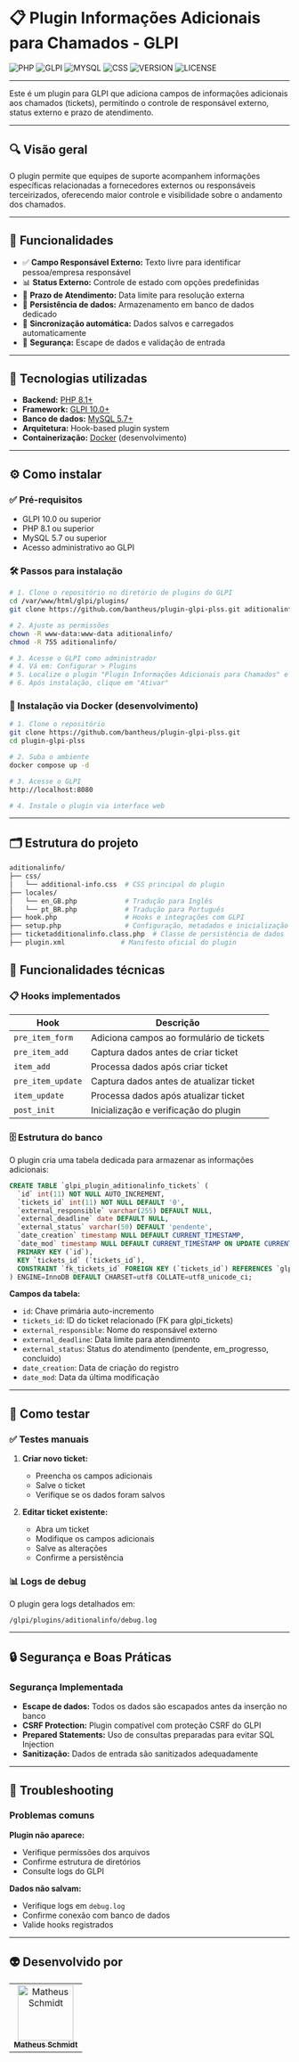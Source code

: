 [PHP__BADGE]: https://img.shields.io/badge/PHP-777BB4?style=for-the-badge&logo=php&logoColor=white
[GLPI__BADGE]: https://img.shields.io/badge/GLPI-3178C6?style=for-the-badge&logo=glpi&logoColor=white
[MYSQL__BADGE]: https://img.shields.io/badge/MySQL-4479A1?style=for-the-badge&logo=mysql&logoColor=white
[CSS__BADGE]: https://img.shields.io/badge/CSS-1572B6?style=for-the-badge&logo=css&logoColor=white
[VERSION__BADGE]: https://img.shields.io/badge/Version-1.0.0-brightgreen?style=for-the-badge
[LICENSE__BADGE]: https://img.shields.io/badge/License-GPLv2+-orange?style=for-the-badge

# 📋 Plugin Informações Adicionais para Chamados - GLPI

![PHP][PHP__BADGE]
![GLPI][GLPI__BADGE]
![MYSQL][MYSQL__BADGE]
![CSS][CSS__BADGE]
![VERSION][VERSION__BADGE]
![LICENSE][LICENSE__BADGE]

---

Este é um plugin para GLPI que adiciona campos de informações adicionais aos chamados (tickets), permitindo o controle de responsável externo, status externo e prazo de atendimento.

---

## 🔍 Visão geral

O plugin permite que equipes de suporte acompanhem informações específicas relacionadas a fornecedores externos ou responsáveis terceirizados, oferecendo maior controle e visibilidade sobre o andamento dos chamados.

---

## 🚀 Funcionalidades

- ✅ **Campo Responsável Externo:** Texto livre para identificar pessoa/empresa responsável
- 📊 **Status Externo:** Controle de estado com opções predefinidas
- 📅 **Prazo de Atendimento:** Data limite para resolução externa
- 💾 **Persistência de dados:** Armazenamento em banco de dados dedicado
- 🔄 **Sincronização automática:** Dados salvos e carregados automaticamente
- 🔐 **Segurança:** Escape de dados e validação de entrada

---

## 🧪 Tecnologias utilizadas

- **Backend:** [PHP 8.1+](https://www.php.net/)
- **Framework:** [GLPI 10.0+](https://glpi-project.org/)
- **Banco de dados:** [MySQL 5.7+](https://www.mysql.com/)
- **Arquitetura:** Hook-based plugin system
- **Containerização:** [Docker](https://www.docker.com/) (desenvolvimento)

---

## ⚙️ Como instalar

### ✅ Pré-requisitos

- GLPI 10.0 ou superior
- PHP 8.1 ou superior
- MySQL 5.7 ou superior
- Acesso administrativo ao GLPI

### 🛠️ Passos para instalação

```bash
# 1. Clone o repositório no diretório de plugins do GLPI
cd /var/www/html/glpi/plugins/
git clone https://github.com/bantheus/plugin-glpi-plss.git aditionalinfo

# 2. Ajuste as permissões
chown -R www-data:www-data aditionalinfo/
chmod -R 755 aditionalinfo/

# 3. Acesse o GLPI como administrador
# 4. Vá em: Configurar > Plugins
# 5. Localize o plugin "Plugin Informações Adicionais para Chamados" e clique em "Instalar"
# 6. Após instalação, clique em "Ativar"
```

### 🐳 Instalação via Docker (desenvolvimento)

```bash
# 1. Clone o repositório
git clone https://github.com/bantheus/plugin-glpi-plss.git
cd plugin-glpi-plss

# 2. Suba o ambiente
docker compose up -d

# 3. Acesse o GLPI
http://localhost:8080

# 4. Instale o plugin via interface web
```

---

## 🗂️ Estrutura do projeto

```bash
aditionalinfo/
├── css/
│   └── additional-info.css  # CSS principal do plugin
├── locales/
│   └── en_GB.php            # Tradução para Inglês
│   └── pt_BR.php            # Tradução para Português
├── hook.php                 # Hooks e integrações com GLPI
├── setup.php                # Configuração, metadados e inicialização
├── ticketadditionalinfo.class.php  # Classe de persistência de dados
├── plugin.xml              # Manifesto oficial do plugin
```

## 🔧 Funcionalidades técnicas

### 📋 Hooks implementados

| Hook              | Descrição                                |
| ----------------- | ---------------------------------------- |
| `pre_item_form`   | Adiciona campos ao formulário de tickets |
| `pre_item_add`    | Captura dados antes de criar ticket      |
| `item_add`        | Processa dados após criar ticket         |
| `pre_item_update` | Captura dados antes de atualizar ticket  |
| `item_update`     | Processa dados após atualizar ticket     |
| `post_init`       | Inicialização e verificação do plugin    |

### 🗄️ Estrutura do banco

O plugin cria uma tabela dedicada para armazenar as informações adicionais:

```sql
CREATE TABLE `glpi_plugin_aditionalinfo_tickets` (
  `id` int(11) NOT NULL AUTO_INCREMENT,
  `tickets_id` int(11) NOT NULL DEFAULT '0',
  `external_responsible` varchar(255) DEFAULT NULL,
  `external_deadline` date DEFAULT NULL,
  `external_status` varchar(50) DEFAULT 'pendente',
  `date_creation` timestamp NULL DEFAULT CURRENT_TIMESTAMP,
  `date_mod` timestamp NULL DEFAULT CURRENT_TIMESTAMP ON UPDATE CURRENT_TIMESTAMP,
  PRIMARY KEY (`id`),
  KEY `tickets_id` (`tickets_id`),
  CONSTRAINT `fk_tickets_id` FOREIGN KEY (`tickets_id`) REFERENCES `glpi_tickets` (`id`) ON DELETE CASCADE
) ENGINE=InnoDB DEFAULT CHARSET=utf8 COLLATE=utf8_unicode_ci;
```

**Campos da tabela:**

- `id`: Chave primária auto-incremento
- `tickets_id`: ID do ticket relacionado (FK para glpi_tickets)
- `external_responsible`: Nome do responsável externo
- `external_deadline`: Data limite para atendimento
- `external_status`: Status do atendimento (pendente, em_progresso, concluido)
- `date_creation`: Data de criação do registro
- `date_mod`: Data da última modificação

---

## 🧪 Como testar

### ✅ Testes manuais

1. **Criar novo ticket:**

   - Preencha os campos adicionais
   - Salve o ticket
   - Verifique se os dados foram salvos

2. **Editar ticket existente:**

   - Abra um ticket
   - Modifique os campos adicionais
   - Salve as alterações
   - Confirme a persistência

### 📊 Logs de debug

O plugin gera logs detalhados em:

```
/glpi/plugins/aditionalinfo/debug.log
```

---

## 🔒 Segurança e Boas Práticas

### Segurança Implementada

- **Escape de dados:** Todos os dados são escapados antes da inserção no banco
- **CSRF Protection:** Plugin compatível com proteção CSRF do GLPI
- **Prepared Statements:** Uso de consultas preparadas para evitar SQL Injection
- **Sanitização:** Dados de entrada são sanitizados adequadamente

---

## 🐛 Troubleshooting

### Problemas comuns

**Plugin não aparece:**

- Verifique permissões dos arquivos
- Confirme estrutura de diretórios
- Consulte logs do GLPI

**Dados não salvam:**

- Verifique logs em `debug.log`
- Confirme conexão com banco de dados
- Valide hooks registrados

---

## 👽 Desenvolvido por

<table>
  <tr>
    <td align="center">
      <a href="https://github.com/bantheus">
        <img src="https://avatars.githubusercontent.com/u/70174902?v=4" width="100px;" alt="Matheus Schmidt"/><br>
        <sub>
          <b>Matheus Schmidt</b>
        </sub>
      </a>
    </td>
  </tr>
</table>
